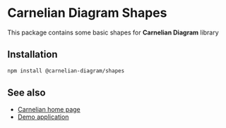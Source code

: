 # Carnelian Diagram Shapes

This package contains some basic shapes for **Carnelian Diagram** library

## Installation

```sh
npm install @carnelian-diagram/shapes
```

## See also
* [Carnelian home page](https://github.com/YMSpektor/carnelian-diagram)
* [Demo application](https://ymspektor.github.io/carnelian-diagram)